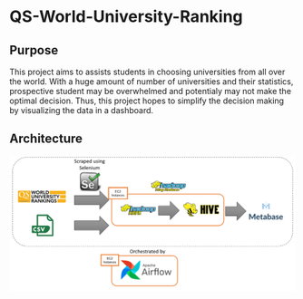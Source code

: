 # QS-World-University-Ranking
## Purpose
This project aims to assists students in choosing universities from all over the world. With a huge amount of number of universities and their statistics, prospective student may be overwhelmed and potentialy may not make the optimal decision. Thus, this project hopes to simplify the decision making by visualizing the data in a dashboard.

## Architecture
![Project Architecture](Architecture.png?raw=true "Title")
